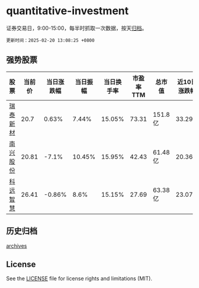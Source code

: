 # quantitative-investment

证券交易日，9:00-15:00，每半时抓取一次数据，按天[归档](archives)。

`更新时间：2025-02-20 13:08:25 +0800`

## 强势股票

|股票|当前价|当日涨跌幅|当日振幅|当日换手率|市盈率TTM|总市值|近10日涨跌幅|
|----|----|----|----|----|----|----|----|
|[瑞泰新材](https://xueqiu.com/S/SZ301238)|20.7|0.63%|7.44%|15.05%|73.31|151.8亿|33.29%|
|[南兴股份](https://xueqiu.com/S/SZ002757)|20.81|-7.1%|10.45%|15.95%|42.43|61.48亿|20.36%|
|[科远智慧](https://xueqiu.com/S/SZ002380)|26.41|-0.86%|8.6%|15.15%|27.69|63.38亿|23.07%|

## 历史归档

[archives](archives)

## License

See the [LICENSE](LICENSE) file for license rights and limitations (MIT).
